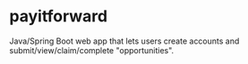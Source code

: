 # payitforward

Java/Spring Boot web app that lets users create accounts and submit/view/claim/complete "opportunities". 
